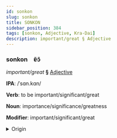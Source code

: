 ```yaml
---
id: sonkon
slug: sonkon
title: SONKON
sidebar_position: 384
tags: [sonkon, Adjective, Kra-Dai]
description: important/great § Adjective
---
```


### sonkon&emsp;<span kind="abugida">ɐ̃ɔ̃</span>

*important/great* **§** [Adjective](../../tags/Adjective)

**IPA**: /ˈsɑn.kɑn/

**Verb**: to be important/significant/great

**Noun**: importance/significance/greatness

**Modifier**: important/significant/great

<details>
    <summary>Origin</summary>
    Thai สำคัญ sǎm-kan /sam˩˩˦.kʰan˧/<br/>
    <em>Kra-Dai Language Family</em>
</details>